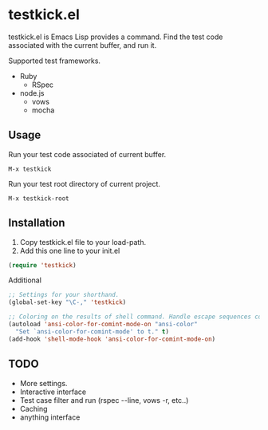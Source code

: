 # testkick.el

testkick.el is Emacs Lisp provides a command.
Find the test code associated with the current buffer, and run it.

Supported test frameworks.
* Ruby
  * RSpec
* node.js
  * vows
  * mocha

## Usage

Run your test code associated of current buffer.
```
M-x testkick
```

Run your test root directory of current project. 
```
M-x testkick-root
```

## Installation

1. Copy testkick.el file to your load-path.
2. Add this one line to your init.el  

```cl
(require 'testkick)
```

Additional  

```cl
;; Settings for your shorthand.
(global-set-key "\C-," 'testkick)

;; Coloring on the results of shell command. Handle escape sequences correctly
(autoload 'ansi-color-for-comint-mode-on "ansi-color"
  "Set `ansi-color-for-comint-mode' to t." t)
(add-hook 'shell-mode-hook 'ansi-color-for-comint-mode-on)
```

## TODO
* More settings.
* Interactive interface
* Test case filter and run (rspec --line, vows -r, etc..)
* Caching
* anything interface

